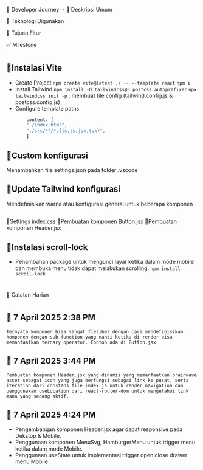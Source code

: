 📘 Developer Journey: -
📝 Deskripsi Umum

🧰 Teknologi Digunakan

🎯 Tujuan Fitur

✅ Milestone
#
## 🔹Instalasi Vite
- Create Project
    `npm create vite@latest ./ -- --template react`
    `npm i`
- Install Tailwind
    `npm install -D tailwindcss@3 postcss autoprefixer`
    `npx tailwindcss init -p` : membuat file config (tailwind.config.js & postcss.config.js)
- Configure template paths
    ```typescript
        content: [
        "./index.html",
        "./src/**/*.{js,ts,jsx,tsx}",
        ]
    ```
##

## 🔹Custom konfigurasi 
Menambahkan file settings.json pada folder .vscode
##

## 🔹Update Tailwind konfigurasi 
Mendefinisikan warna atau konfigurasi general untuk beberapa komponen
##

🔹Settings index.css
🔹Pembuatan komponen Button.jsx
🔹Pembuatan komponen Header.jsx

## 🔹Instalasi scroll-lock
- Penambahan package untuk mengunci layar ketika dalam mode mobile dan membuka menu tidak dapat melakukan scrolling.
    `npm install scroll-lock` 
##

# 

📅 Catatan Harian
#
## 📅 7 April 2025 2:38 PM
    Ternyata komponen bisa sangat flesibel dengan cara mendefinisikan komponen dengan sub function yang nanti ketika di render bisa memanfaatkan ternary operator. Contoh ada di Button.jsx
##
## 📅 7 April 2025 3:44 PM
    Pembuatan komponen Header.jsx yang dinamis yang memanfaatkan brainwave asset sebagai icon yang juga berfungsi sebagai link ke pusat, serta iteration dari constans file index.js untuk render navigation dan penggunakan useLocation dari react-router-dom untuk mengetahui link mana yang sedang aktif.
##
## 📅 7 April 2025 4:24 PM
- Pengembangan komponen Header.jsx agar dapat responsive pada Dekstop & Mobile. 
- Penggunaan komponen MenuSvg, HamburgerMenu untuk trigger menu ketika dalam mode Mobile. 
- Penggunaan useState untuk implementasi trigger open close drawer menu Mobile
##
# 

